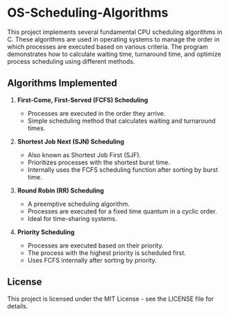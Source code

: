 # OS-Scheduling-Algorithms

This project implements several fundamental CPU scheduling algorithms in C. These algorithms are used in operating systems to manage the order in which processes are executed based on various criteria. The program demonstrates how to calculate waiting time, turnaround time, and optimize process scheduling using different methods.

## Algorithms Implemented

1. **First-Come, First-Served (FCFS) Scheduling**
   - Processes are executed in the order they arrive.
   - Simple scheduling method that calculates waiting and turnaround times.

2. **Shortest Job Next (SJN) Scheduling**
   - Also known as Shortest Job First (SJF).
   - Prioritizes processes with the shortest burst time.
   - Internally uses the FCFS scheduling function after sorting by burst time.

3. **Round Robin (RR) Scheduling**
   - A preemptive scheduling algorithm.
   - Processes are executed for a fixed time quantum in a cyclic order.
   - Ideal for time-sharing systems.

4. **Priority Scheduling**
   - Processes are executed based on their priority.
   - The process with the highest priority is scheduled first.
   - Uses FCFS internally after sorting by priority.
   

## License
This project is licensed under the MIT License - see the LICENSE file for details.
